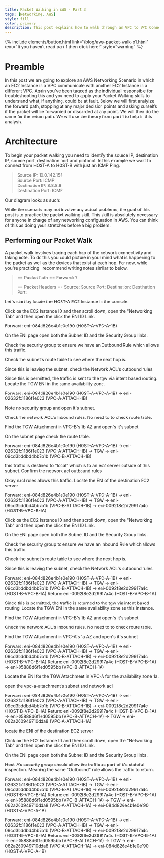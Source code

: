 ```yaml
---
title: Packet Walking in AWS - Part 3
tags: [Networking, AWS]
style: fill
color: primary
description: This post explains how to walk through an VPC to VPC Connectivity scenario
---
```


{% include elements/button.html link="/blog/aws-packet-walk-p1.html" text="If you haven't read part 1 then click here!" style="warning" %}

# Preamble

In this post we are going to explore an AWS Networking Scenario in which an EC2 Instance in a VPC communicate with another EC2 Instance in a different VPC. Again you've been tagged as the individual responsible for troubleshooting this and you need to apply your Packet Walking skills to understand what, if anything, could be at fault. Below we will first analyize the forward path, stopping at any major decision points and asking ourselfs if the packet will be forwarded or discarded at any point. We will then do the same for the return path. We will use the theory from part 1 to help in this analysis.

# Architecture

To begin your packet walking you need to identify the source IP, destination IP, source port, destination port and protocol. In this example we want to connect from HOST-A to HOST-B with just an ICMP Ping.

> Source IP: 10.0.142.154 <br/>
> Source Port: ICMP <br/>
> Destination IP: 8.8.8.8 <br/>
> Destination Port: ICMP <br/>

Our diagram looks as such:

<!---

<img of vpc to tgw to vpc architecture>

--->

While the scenario may not involve any actual problems, the goal of this post is to practice the packet walking skill. This skill is absolutely necessary for anyone in charge of any networking configuration in AWS. You can think of this as doing your stretches before a big problem.

## Performing our Packet Walk

A packet walk involves tracing each hop of the network connectivity and taking note. To do this you could picture in your mind what is happening to the packet as well as the devices that exist at each hop. For now, while you're practicing I recommend writing notes similar to below.

> == Packet Path ==
> Forward: ?
>
> == Packet Headers ==
> Source:
> Source Port: 
> Destination: 
> Destination Port:

Let's start by locate the HOST-A EC2 Instance in the console.

<locate-ec2-host-a>

Click on the EC2 Instance ID and then scroll down, open the "Networking Tab" and then open the click the ENI ID Link.

Forward: eni-084d826e4b1e0e190 (HOST-A-VPC-A-1B)

<host-a-networking-page>

On the ENI page open both the Subnet ID and the Security Group links.

<host-a-eni-page>

Check the security group to ensure we have an Outbound Rule which allows this traffic.

<host-a-security-group-outbound>

Check the subnet's route table to see where the next hop is.

<host-a-subnet-route-table>

Since this is leaving the subnet, check the Network ACL's outbound rules

<host-a-subnet-nacl-outbound>

Since this is permitted, the traffic is sent to the tgw via intent based routing. Locate the TGW ENI in the same availability zone. 

Forward: eni-084d826e4b1e0e190 (HOST-A-VPC-A-1B) -> eni-02632fc1186f1e023 (VPC-A-ATTACH-1B)

<VPC-A-ATTACH-1B-ENI>

Note no security group and open it's subnet.

<vpc-a-attach-1b-subnet>

Check the network ACL's Inbound rules. No need to to check route table.

<vpc-a-attach-1b-nacl-inbound>

Find the TGW Attachment in VPC-B's 1b AZ and open's it's subnet

<note-that-the-traffic-crosses-the-tgw>

<vpc-b-attach-1b-eni>

On the subnet page check the route table.

Forward: eni-084d826e4b1e0e190 (HOST-A-VPC-A-1B) -> eni-02632fc1186f1e023 (VPC-A-ATTACH-1B) -> TGW -> eni-09cd3bddbd4bb7b1b (VPC-B-ATTACH-1B)

<vpc-b-attach-1b-route-table>

this traffic is destined to "local" which is to an ec2 server outside of this subnet. Confirm the network acl outbound rules.

<vpc-b-attach-1b-nacl-outbound>

Okay nacl rules allows this traffic. Locate the ENI of the destination EC2 server

Forward: eni-084d826e4b1e0e190 (HOST-A-VPC-A-1B) -> eni-02632fc1186f1e023 (VPC-A-ATTACH-1B) -> TGW -> eni-09cd3bddbd4bb7b1b (VPC-B-ATTACH-1B) -> eni-0092f8e2d29917a4c (HOST-B-VPC-B-1A)

<locate-ec2-host-b>

Click on the EC2 Instance ID and then scroll down, open the "Networking Tab" and then open the click the ENI ID Link.

<host-b-networking-page>

On the ENI page open both the Subnet ID and the Security Group links.

<host-b-eni-page>

Check the security group to ensure we have an Inbound Rule which allows this traffic.

<host-b-security-group-inbound>

Check the subnet's route table to see where the next hop is.

<host-b-subnet-route-table>

Since this is leaving the subnet, check the Network ACL's outbound rules

Forward: eni-084d826e4b1e0e190 (HOST-A-VPC-A-1B) -> eni-02632fc1186f1e023 (VPC-A-ATTACH-1B) -> TGW -> eni-09cd3bddbd4bb7b1b (VPC-B-ATTACH-1B) -> eni-0092f8e2d29917a4c (HOST-B-VPC-B-1A)
Return: eni-0092f8e2d29917a4c (HOST-B-VPC-B-1A)

<host-b-subnet-nacl-outbound>

Since this is permitted, the traffic is returned to the tgw via intent based routing. Locate the TGW ENI in the same availability zone as this instance. 

<vpc-b-attach-1a-eni>

Find the TGW Attachment in VPC-B's 1b AZ and open's it's subnet

<vpc-b-attach-1a-subnet>

Check the network ACL's Inbound rules. No need to to check route table.

<vpc-b-attach-1a-nacl-inbound>

Find the TGW Attachment in VPC-A's 1a AZ and open's it's subnet

<vpc-b-attach-1a-eni-page>

Forward: eni-084d826e4b1e0e190 (HOST-A-VPC-A-1B) -> eni-02632fc1186f1e023 (VPC-A-ATTACH-1B) -> TGW -> eni-09cd3bddbd4bb7b1b (VPC-B-ATTACH-1B) -> eni-0092f8e2d29917a4c (HOST-B-VPC-B-1A)
Return: eni-0092f8e2d29917a4c (HOST-B-VPC-B-1A) -> eni-05888d6f1ed0595bb (VPC-B-ATTACH-1A)

<note-that-the-traffic-crosses-the-tgw>

Locate the ENI for the TGW Attachment in VPC-A for the availability zone 1a.

<vpc-a-attach-1a-eni>

open the vpc-a-attachment's subnet and network acl

Forward: eni-084d826e4b1e0e190 (HOST-A-VPC-A-1B) -> eni-02632fc1186f1e023 (VPC-A-ATTACH-1B) -> TGW -> eni-09cd3bddbd4bb7b1b (VPC-B-ATTACH-1B) -> eni-0092f8e2d29917a4c (HOST-B-VPC-B-1A)
Return: eni-0092f8e2d29917a4c (HOST-B-VPC-B-1A) -> eni-05888d6f1ed0595bb (VPC-B-ATTACH-1A) -> TGW -> eni-062a260949710dda8 (VPC-A-ATTACH-1A)

<vpc-a-attach-1a-nacl-outbound>

locate the ENI of the destination EC2 server

<vpc-a-attach-1a-route-table>

<locate-ec2-host-a>

Click on the EC2 Instance ID and then scroll down, open the "Networking Tab" and then open the click the ENI ID Link.

<host-a-networking-page>

On the ENI page open both the Subnet ID and the Security Group links.

<host-a-eni-page>

Host-A's security group should allow the traffic as part of it's stateful inspection. Meaning the same "Outbound" rule allows the traffic to return.

Forward: eni-084d826e4b1e0e190 (HOST-A-VPC-A-1B) -> eni-02632fc1186f1e023 (VPC-A-ATTACH-1B) -> TGW -> eni-09cd3bddbd4bb7b1b (VPC-B-ATTACH-1B) -> eni-0092f8e2d29917a4c (HOST-B-VPC-B-1A)
Return: eni-0092f8e2d29917a4c (HOST-B-VPC-B-1A) -> eni-05888d6f1ed0595bb (VPC-B-ATTACH-1A) -> TGW -> eni-062a260949710dda8 (VPC-A-ATTACH-1A) -> eni-084d826e4b1e0e190 (HOST-A-VPC-A-1B)





Forward: eni-084d826e4b1e0e190 (HOST-A-VPC-A-1B) -> eni-02632fc1186f1e023 (VPC-A-ATTACH-1B) -> TGW -> eni-09cd3bddbd4bb7b1b (VPC-B-ATTACH-1B) -> eni-0092f8e2d29917a4c (HOST-B-VPC-B-1A)
Return: eni-0092f8e2d29917a4c (HOST-B-VPC-B-1A) -> eni-05888d6f1ed0595bb (VPC-B-ATTACH-1A) -> TGW -> eni-062a260949710dda8 (VPC-A-ATTACH-1A) -> eni-084d826e4b1e0e190 (HOST-A-VPC-A-1B)

<!---

HTTP Server = HOST-B = i-0705e0c6a791ed085

logs filter path taken: logs lost

fields start as Time, srcAddr as Source, dstAddr as Destination, srcPort as SourcePort, dstPort as DestinationPort, interfaceId as ENI
| filter SourcePort = '49999' and DestinationPort = '8000' or SourcePort = '8000' and DestinationPort = '49999'
| sort by Time

eni-02632fc1186f1e023 = VPC-A-ATTACH-1b
eni-0092f8e2d29917a4c = HOST-B 
eni-0092f8e2d29917a4c = HOST-B
eni-062a260949710dda8 = VPC-A-ATTACH-1a
eni-084d826e4b1e0e190 = HOST-A
eni-084d826e4b1e0e190 = HOST-A
eni-05888d6f1ed0595bb = VPC-B-ATTACH-1a




HTTP Server = HOST-B = i-0705e0c6a791ed085

Forward: eni-084d826e4b1e0e190 (HOST-A-VPC-A-1B) -> eni-02632fc1186f1e023 (VPC-A-ATTACH-1B) -> TGW -> eni-09cd3bddbd4bb7b1b (VPC-B-ATTACH-1B) -> eni-0092f8e2d29917a4c (HOST-B-VPC-B-1A)
Return: eni-0092f8e2d29917a4c (HOST-B-VPC-B-1A) -> eni-05888d6f1ed0595bb (VPC-B-ATTACH-1A) -> TGW -> eni-062a260949710dda8 (VPC-A-ATTACH-1A) -> eni-084d826e4b1e0e190 (HOST-A-VPC-A-1B)

What's happening?

The TGW has an AZ Affinity so.

fields start as Time, srcAddr as Source, dstAddr as Destination, srcPort as SourcePort, dstPort as DestinationPort, interfaceId as ENI
| filter SourcePort = '49997' and DestinationPort = '8000' or SourcePort = '8000' and DestinationPort = '49997'
| sort by Time







1. here is the packet walk template
2. locate the EC2-A server
3. locate it's private IP to update template
4. navigate to network interfaces link
5. locate subnet and security group links.
6. update template with the name of the ENI-A
7. check the security group / network acl (outgoing)
8. check the route table, target is tgw
9. what availability zone are we in?
10. locate the transit gateway attachment ENI-A in the same availabilty zone
11. locate the network acl (incoming & outgoing) of the vpc-a tgw attachment eni subnet
12. update template

talk about transit gateway az affinity and it's intent based routing behavior

1. locate the tgw route table based on what the source resource is using.
2. what attachment / resource do we end up at?
3. locate the eni of the vpc-b attachment in the same az (az affinity reminder)
4. check the security group / networkacl (incoming & outgoing)
5 update the template

1. locate the route table of the ENI
2. check the ENI's route table, target is local
3. explain local
4. check network acl (incoming) of subnet for target ec2
5. check security group of ENI for EC2-B
6. update the template
7. This completes our forward path

--

starting our return path

1. locate the ec2 server
2. locate it's eni
3. check it's route table
4. check security group and network acl (outgoing)
5. update template.

1. locate the ENI of the TGW Attachment in the same AZ
2. check the route table for the ENI of the TGW Attachment in the same AZ 
3. Check the security group / network acl (incoming & outgoing)

1. Review the TGW's RT
2. Locate the ENI of the TGW Attachment in the same AZ
3. Review Network ACL (outgoing)

1. Locate the ENI of the source EC2
2. Review the network acl (incoming)

# Thanks

-->